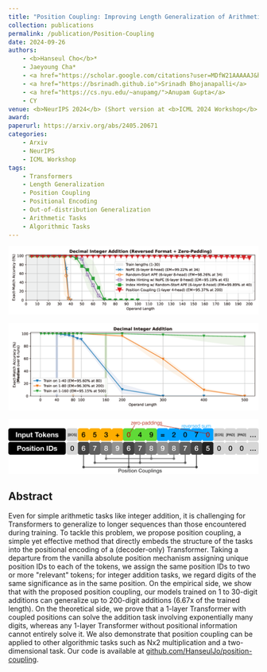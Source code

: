 ```yaml
---
title: "Position Coupling: Improving Length Generalization of Arithmetic Transformers Using Task Structure"
collection: publications
permalink: /publication/Position-Coupling
date: 2024-09-26
authors:
    - <b>Hanseul Cho</b>*
    - Jaeyoung Cha*
    - <a href="https://scholar.google.com/citations?user=MDfW21AAAAAJ&hl=en">Pranjal Awasthi</a>
    - <a href="https://bsrinadh.github.io">Srinadh Bhojanapalli</a>
    - <a href="https://cs.nyu.edu/~anupamg/">Anupam Gupta</a>
    - CY
venue: <b>NeurIPS 2024</b> (Short version at <b>ICML 2024 Workshop</b> on Long-Context Foundation Models (LCFM))
award: 
paperurl: https://arxiv.org/abs/2405.20671
categories: 
    - Arxiv
    - NeurIPS
    - ICML Workshop
tags:
    - Transformers
    - Length Generalization
    - Position Coupling
    - Positional Encoding
    - Out-of-distribution Generalization
    - Arithmetic Tasks
    - Algorithmic Tasks
---
```



![Position_Coupling1](../assets/img/position-coupling/Addition_EM_Method_Comparison.png)
  
![Position_Coupling2](../assets/img/position-coupling/Addition_EM_median_Large.png)
  
![Position_Coupling3](../assets/img/position-coupling/PositionCouplingForAddition.png)

## Abstract

Even for simple arithmetic tasks like integer addition, it is challenging for Transformers to generalize to longer sequences than those encountered during training. To tackle this problem, we propose position coupling, a simple yet effective method that directly embeds the structure of the tasks into the positional encoding of a (decoder-only) Transformer. Taking a departure from the vanilla absolute position mechanism assigning unique position IDs to each of the tokens, we assign the same position IDs to two or more "relevant" tokens; for integer addition tasks, we regard digits of the same significance as in the same position. On the empirical side, we show that with the proposed position coupling, our models trained on 1 to 30-digit additions can generalize up to 200-digit additions (6.67x of the trained length). On the theoretical side, we prove that a 1-layer Transformer with coupled positions can solve the addition task involving exponentially many digits, whereas any 1-layer Transformer without positional information cannot entirely solve it. We also demonstrate that position coupling can be applied to other algorithmic tasks such as Nx2 multiplication and a two-dimensional task. Our code is available at [github.com/HanseulJo/position-coupling](https://github.com/HanseulJo/position-coupling).
